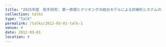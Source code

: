```yaml
---
title: "2025年度　若手研究: 第一原理とクリギングの結合モデルによる非線形システムのモデリングと制御の効率化"
collection: talks
type: "Talk"
permalink: /talks/2012-03-01-talk-1
venue: #
date: 2012-03-01
location: #
---
```


